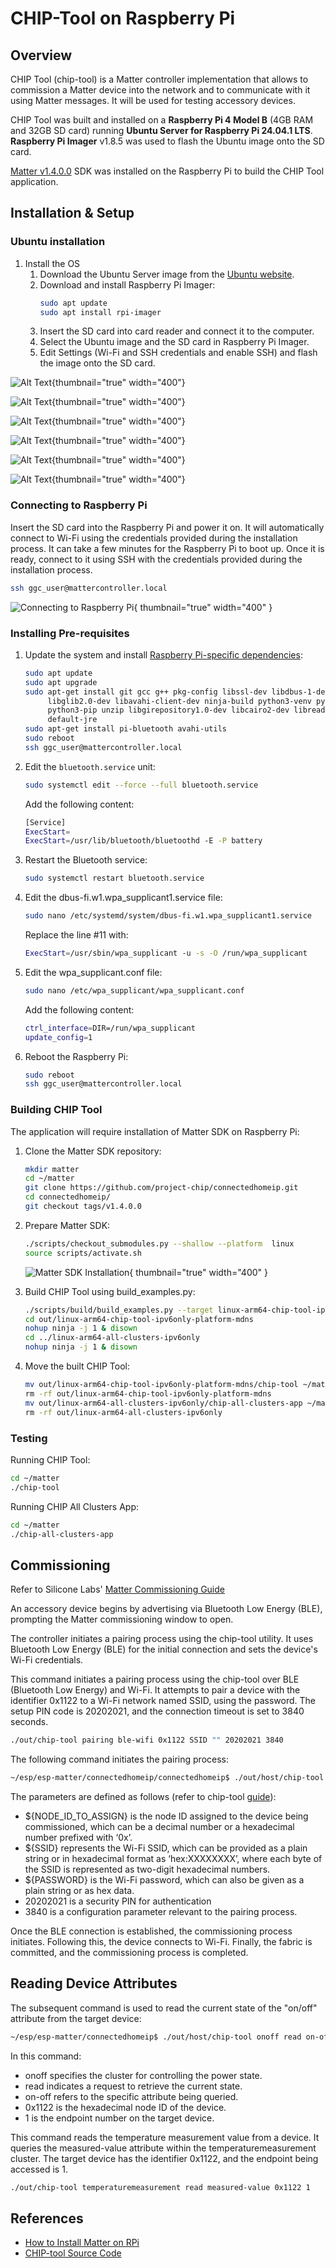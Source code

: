 <show-structure/>

# CHIP-Tool on Raspberry Pi

## Overview

CHIP Tool (chip-tool) is a Matter controller implementation that allows to commission a Matter device into the network
and to communicate with it using Matter messages. It will be used for testing accessory devices.

CHIP Tool was built and installed on a **Raspberry Pi 4 Model B** (4GB RAM and 32GB SD card) running **Ubuntu Server for
Raspberry Pi 24.04.1 LTS**. **Raspberry Pi Imager** v1.8.5 was used to flash the Ubuntu image onto the SD card.

[Matter v1.4.0.0](https://github.com/project-chip/connectedhomeip/releases/tag/v1.4.0.0) SDK was installed on the
Raspberry Pi to build the CHIP Tool application.

## Installation & Setup

### Ubuntu installation

1. Install the OS
    1. Download the Ubuntu Server image from the [Ubuntu website](https://ubuntu.com/download/raspberry-pi).
    2. Download and install Raspberry Pi Imager:
       ```Bash
       sudo apt update
       sudo apt install rpi-imager
       ```
    3. Insert the SD card into card reader and connect it to the computer.
    4. Select the Ubuntu image and the SD card in Raspberry Pi Imager.
    5. Edit Settings (Wi-Fi and SSH credentials and enable SSH) and flash the image onto the SD card.

![Alt Text](rpi_1.jpg){thumbnail="true" width="400"}

![Alt Text](rpi_2.jpg){thumbnail="true" width="400"}

![Alt Text](rpi_3.jpg){thumbnail="true" width="400"}

![Alt Text](rpi_4.jpg){thumbnail="true" width="400"}

![Alt Text](rpi_5.jpg){thumbnail="true" width="400"}

![Alt Text](rpi_6.jpg){thumbnail="true" width="400"}

### Connecting to Raspberry Pi

Insert the SD card into the Raspberry Pi and power it on. It will automatically connect to Wi-Fi using the credentials
provided during the installation process. It can take a few minutes for the Raspberry Pi to boot up. Once it is ready,
connect to it using SSH with the credentials provided during the installation process.

```Bash
ssh ggc_user@mattercontroller.local
```

![Connecting to Raspberry Pi](rpi_7.png){ thumbnail="true" width="400" }

### Installing Pre-requisites

1. Update the system and
   install [Raspberry Pi-specific dependencies](https://github.com/project-chip/connectedhomeip/blob/master/docs/guides/BUILDING.md#installing-prerequisites-on-raspberry-pi-4):

    ```Bash
    sudo apt update
    sudo apt upgrade
    sudo apt-get install git gcc g++ pkg-config libssl-dev libdbus-1-dev \
         libglib2.0-dev libavahi-client-dev ninja-build python3-venv python3-dev \
         python3-pip unzip libgirepository1.0-dev libcairo2-dev libreadline-dev \
         default-jre
    sudo apt-get install pi-bluetooth avahi-utils
    sudo reboot
    ssh ggc_user@mattercontroller.local
    ```

2. Edit the `bluetooth.service` unit:

    ```Bash
    sudo systemctl edit --force --full bluetooth.service
    ```

   Add the following content:

    ```Bash
    [Service]
    ExecStart=
    ExecStart=/usr/lib/bluetooth/bluetoothd -E -P battery
    ```

3. Restart the Bluetooth service:

    ```Bash
    sudo systemctl restart bluetooth.service
    ```

4. Edit the dbus-fi.w1.wpa_supplicant1.service file:

    ```Bash
    sudo nano /etc/systemd/system/dbus-fi.w1.wpa_supplicant1.service
    ```

   Replace the line #11 with:

    ```Bash
    ExecStart=/usr/sbin/wpa_supplicant -u -s -O /run/wpa_supplicant
    ```

5. Edit the wpa_supplicant.conf file:

    ```Bash
    sudo nano /etc/wpa_supplicant/wpa_supplicant.conf
    ```

   Add the following content:

    ```Bash
    ctrl_interface=DIR=/run/wpa_supplicant
    update_config=1
    ```

6. Reboot the Raspberry Pi:

    ```Bash
    sudo reboot
    ssh ggc_user@mattercontroller.local
    ```

### Building CHIP Tool

The application will require installation of Matter SDK on Raspberry Pi:

1. Clone the Matter SDK repository:

   ```Bash
   mkdir matter
   cd ~/matter
   git clone https://github.com/project-chip/connectedhomeip.git
   cd connectedhomeip/
   git checkout tags/v1.4.0.0
   ```

2. Prepare Matter SDK:

   ```Bash
   ./scripts/checkout_submodules.py --shallow --platform  linux
   source scripts/activate.sh
   ```

   ![Matter SDK Installation](rpi_8.png){ thumbnail="true" width="400" }

3. Build CHIP Tool using build_examples.py:

   ```Bash
   ./scripts/build/build_examples.py --target linux-arm64-chip-tool-ipv6only-platform-mdns --target linux-arm64-all-clusters-ipv6only gen
   cd out/linux-arm64-chip-tool-ipv6only-platform-mdns
   nohup ninja -j 1 & disown
   cd ../linux-arm64-all-clusters-ipv6only
   nohup ninja -j 1 & disown
   ```
   
4. Move the built CHIP Tool:

   ```Bash
   mv out/linux-arm64-chip-tool-ipv6only-platform-mdns/chip-tool ~/matter/chip-tool \
   rm -rf out/linux-arm64-chip-tool-ipv6only-platform-mdns
   mv out/linux-arm64-all-clusters-ipv6only/chip-all-clusters-app ~/matter/chip-all-clusters-app \
   rm -rf out/linux-arm64-all-clusters-ipv6only
   ```

### Testing

Running CHIP Tool:

```Bash
cd ~/matter
./chip-tool
```

Running CHIP All Clusters App:

```Bash
cd ~/matter
./chip-all-clusters-app
```

## Commissioning

Refer to Silicone
Labs' [Matter Commissioning Guide](https://docs.silabs.com/matter/2.2.1/matter-overview-guides/matter-commissioning)

An accessory device begins by advertising via Bluetooth Low Energy (BLE), prompting the Matter commissioning window to
open.

The controller initiates a pairing process using the chip-tool utility. It uses Bluetooth Low Energy (BLE) for the
initial connection and sets the device's Wi-Fi credentials.

This command initiates a pairing process using the chip-tool over BLE (Bluetooth Low Energy) and Wi-Fi. It attempts to
pair a device with the identifier 0x1122 to a Wi-Fi network named SSID, using the password. The setup PIN code is
20202021, and the connection timeout is set to 3840 seconds.

```Bash
./out/chip-tool pairing ble-wifi 0x1122 SSID "" 20202021 3840
```

The following command initiates the pairing process:

```Bash
~/esp/esp-matter/connectedhomeip/connectedhomeip$ ./out/host/chip-tool pairing ble-wifi ${NODE_ID_TO_ASSIGN} ${SSID} ${PASSWORD} 20202021 3840
```

The parameters are defined as follows (refer to
chip-tool [guide](https://github.com/project-chip/connectedhomeip/blob/master/examples/chip-tool/README.md#commission-a-device-over-ble)):

- ${NODE_ID_TO_ASSIGN} is the node ID assigned to the device being commissioned, which can be a decimal number or a
  hexadecimal number prefixed with ‘0x’.
- ${SSID} represents the Wi-Fi SSID, which can be provided as a plain string or in hexadecimal format as ‘hex:XXXXXXXX’,
  where each byte of the SSID is represented as two-digit hexadecimal numbers.
- ${PASSWORD} is the Wi-Fi password, which can also be given as a plain string or as hex data.
- 20202021 is a security PIN for authentication
- 3840 is a configuration parameter relevant to the pairing process.

Once the BLE connection is established, the commissioning process initiates. Following this, the device connects to
Wi-Fi. Finally, the fabric is committed, and the commissioning process is completed.

## Reading Device Attributes

The subsequent command is used to read the current state of the "on/off" attribute from the target device:

```Bash
~/esp/esp-matter/connectedhomeip$ ./out/host/chip-tool onoff read on-off 0x1122 1
```

In this command:

- onoff specifies the cluster for controlling the power state.
- read indicates a request to retrieve the current state.
- on-off refers to the specific attribute being queried.
- 0x1122 is the hexadecimal node ID of the device.
- 1 is the endpoint number on the target device.

This command reads the temperature measurement value from a device. It queries the measured-value attribute within the
temperaturemeasurement cluster. The target device has the identifier 0x1122, and the endpoint being accessed is 1.

```Bash
./out/chip-tool temperaturemeasurement read measured-value 0x1122 1
```

## References

- [How to Install Matter on RPi](https://mattercoder.com/codelabs/how-to-install-matter-on-rpi/)
- [CHIP-tool Source Code](https://github.com/project-chip/connectedhomeip/tree/master/examples/chip-tool)